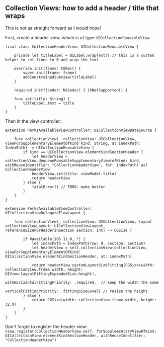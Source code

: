 ## Collection Views: how to add a header / title that wraps

This is _not_ as straight forward as I would hope!

First, create a header view, which is of type `UICollectionReusableView`:

```
final class CollectionHeaderView: UICollectionReusableView {
    
    private let titleLabel = UILabel.wrapText() // this is a custom helper to set lines to 0 and wrap the text

    override init(frame: CGRect) {
        super.init(frame: frame)
        addConstrainedSubview(titleLabel)
    }
    
    required init?(coder: NSCoder) { ibNotSupported() }
    
    func set(title: String) {
        titleLabel.text = title
    }
}
```

Then in the view controller:

```
extension PerksAvailableViewController: UICollectionViewDataSource {

    func collectionView(_ collectionView: UICollectionView, viewForSupplementaryElementOfKind kind: String, at indexPath: IndexPath) -> UICollectionReusableView {
        if kind == UICollectionView.elementKindSectionHeader {
            let headerView = collectionView.dequeueReusableSupplementaryView(ofKind: kind, withReuseIdentifier: "CollectionHeaderView", for: indexPath) as! CollectionHeaderView
            headerView.set(title: viewModel.title)
            return headerView
        } else {
            fatalError() // TODO: make better
        }
    }
}

extension PerksAvailableViewController: UICollectionViewDelegateFlowLayout {

    func collectionView(_ collectionView: UICollectionView, layout collectionViewLayout: UICollectionViewLayout, referenceSizeForHeaderInSection section: Int) -> CGSize {
        
        if #available(iOS 11.0, *) {
            let indexPath = IndexPath(row: 0, section: section)
            let headerView = self.collectionView(collectionView, viewForSupplementaryElementOfKind: UICollectionView.elementKindSectionHeader, at: indexPath)
            
            return headerView.systemLayoutSizeFitting(CGSize(width: collectionView.frame.width, height: UIView.layoutFittingExpandedSize.height),
                                                      withHorizontalFittingPriority: .required,  // keep the width the same
                                                      verticalFittingPriority: .fittingSizeLevel) // resize the height
        } else {
            return CGSize(width: collectionView.frame.width, height: 32.0)
        }
    }
}
```

Don't forget to register the header view:
`view.register(CollectionHeaderView.self, forSupplementaryViewOfKind: UICollectionView.elementKindSectionHeader, withReuseIdentifier: "CollectionHeaderView")`



